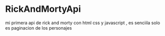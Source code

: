 # RickAndMortyApi
mi primera api de rick and morty con html css y javascript , es senciila solo es paginacion de los personajes
